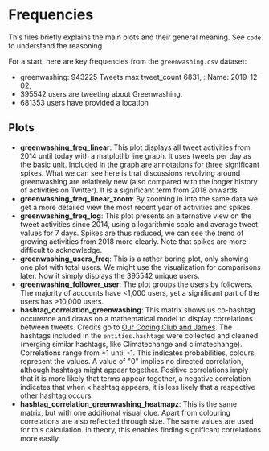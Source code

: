 # Frequencies

This files briefly explains the main plots and their general meaning. See ```code``` to understand the reasoning

For a start, here are key frequencies from the ```greenwashing.csv``` dataset:

- greenwashing: 943225 Tweets
  max tweet_count    6831, : Name: 2019-12-02,
- 395542 users are tweeting about Greenwashing.
- 681353 users have provided a location

## Plots

- **greenwashing_freq_linear**: This plot displays all tweet activities from 2014 until today with a matplotlib line graph. It uses tweets per day as the basic unit. Included in the graph are annotations for three significant spikes. What we can see here is that discussions revolving around greenwashing are relatively new (also compared with the longer history of activities on Twitter). It is a significant term from 2018 onwards.
- **greenwashing_freq_linear_zoom**: By zooming in into the same data we get a more detailed view the most recent year of activities and spikes.
- **greenwashing_freq_log**: This plot presents an alternative view on the tweet activities since 2014, using a logarithmic scale and average tweet values for 7 days. Spikes are thus reduced, we can see the trend of growing activities from 2018 more clearly. Note that spikes are more difficult to acknowledge.
- **greenwashing_users_freq**: This is a rather boring plot, only showing one plot with total users. We might use the visualization for comparisons later. Now it simply displays the 395542 unique users.
- **greenwashing_follower_user**: The plot groups the users by followers. The majority of accounts have <1,000 users, yet a significant part of the users has >10,000 users. 
- **hashtag_correlation_greenwashing**: This matrix shows us co-hashtag occurence and draws on a mathematical model to display correlations between tweets. Credits go to [Our Coding Club and James](https://ourcodingclub.github.io/tutorials/topic-modelling-python/). The hashtags included in the ```entities.hashtags``` were collected and cleaned (merging similar hashtags, like Climatechange and climatechange). Correlations range from +1 until -1. This indicates probabilities, colours represent the values. A value of "0" implies no directed correlation, although hashtags might appear together. Positive correlations imply that it is more likely that terms appear together, a negative correlation indicates that when x hashtag appears, it is less likely that a respective other hashtag occurs.
- **hashtag_correlation_greenwashing_heatmapz**: This is the same matrix, but with one additional visual clue. Apart from colouring correlations are also reflected through size. The same values are used for this calculation. In theory, this enables finding significant correlations more easily.

